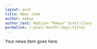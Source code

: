 ```yaml
---
layout: post
title: News item
author: makyo
author_text: Madison "Makyo" Scott-Clary
permalink: /:year/:month/:day/:title/
---
```


Your news item goes here.
